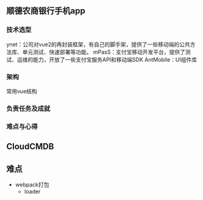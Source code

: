 ## 顺德农商银行手机app
### 技术选型
ynet：公司对vue2的再封装框架，有自己的脚手架，提供了一些移动端的公共方法库、单元测试、快速部署等功能。
mPasS：支付宝移动开发平台，提供了测试、运维的能力，开放了一些支付宝服务API和移动端SDK
AntMobile：UI组件库
### 架构
常用vue结构
### 负责任务及成就

### 难点与心得


## CloudCMDB


## 难点
- webpack打包
	- loader